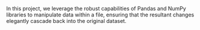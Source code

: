 In this project, we leverage the robust capabilities of Pandas and NumPy libraries to manipulate data within a file, ensuring that the resultant changes elegantly cascade back into the original dataset.
